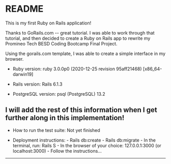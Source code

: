 # README

This is my first Ruby on Rails application!

Thanks to GoRails.com -- great tutorial.  I was able to work through that tutorial,
and then decided to create a Ruby on Rails app to rewrite my 
Promineo Tech BESD Coding Bootcamp Final Project.

Using the gorails.com template, I was able to create a simple interface in my browser.


* Ruby version:  ruby 3.0.0p0 (2020-12-25 revision 95aff21468) [x86_64-darwin19]

* Rails version:  Rails 6.1.3

* PostgreSQL version:  psql (PostgreSQL) 13.2

I will add the rest of this information when I get further along in this implementation!
----------------------------------------------------------------------------------------

* How to run the test suite:  Not yet finished

* Deployment instructions: 
		- Rails db:create
		- Rails db:migrate
		- In the terminal, run: Rails S
		- In the browser of your choice:    127.0.0.1:3000 (or localhost:3000)
		- Follow the instructions... 
		
----------------------------------------------------------------------------------------

